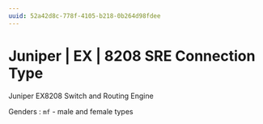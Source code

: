 ```yaml
---
uuid: 52a42d8c-778f-4105-b218-0b264d98fdee
---
```

# Juniper | EX | 8208 SRE Connection Type

Juniper EX8208 Switch and Routing Engine

Genders
: `mf` - male and female types
